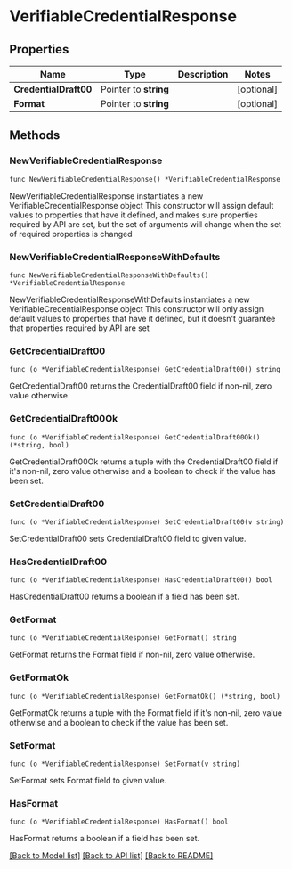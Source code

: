 # VerifiableCredentialResponse

## Properties

Name | Type | Description | Notes
------------ | ------------- | ------------- | -------------
**CredentialDraft00** | Pointer to **string** |  | [optional] 
**Format** | Pointer to **string** |  | [optional] 

## Methods

### NewVerifiableCredentialResponse

`func NewVerifiableCredentialResponse() *VerifiableCredentialResponse`

NewVerifiableCredentialResponse instantiates a new VerifiableCredentialResponse object
This constructor will assign default values to properties that have it defined,
and makes sure properties required by API are set, but the set of arguments
will change when the set of required properties is changed

### NewVerifiableCredentialResponseWithDefaults

`func NewVerifiableCredentialResponseWithDefaults() *VerifiableCredentialResponse`

NewVerifiableCredentialResponseWithDefaults instantiates a new VerifiableCredentialResponse object
This constructor will only assign default values to properties that have it defined,
but it doesn't guarantee that properties required by API are set

### GetCredentialDraft00

`func (o *VerifiableCredentialResponse) GetCredentialDraft00() string`

GetCredentialDraft00 returns the CredentialDraft00 field if non-nil, zero value otherwise.

### GetCredentialDraft00Ok

`func (o *VerifiableCredentialResponse) GetCredentialDraft00Ok() (*string, bool)`

GetCredentialDraft00Ok returns a tuple with the CredentialDraft00 field if it's non-nil, zero value otherwise
and a boolean to check if the value has been set.

### SetCredentialDraft00

`func (o *VerifiableCredentialResponse) SetCredentialDraft00(v string)`

SetCredentialDraft00 sets CredentialDraft00 field to given value.

### HasCredentialDraft00

`func (o *VerifiableCredentialResponse) HasCredentialDraft00() bool`

HasCredentialDraft00 returns a boolean if a field has been set.

### GetFormat

`func (o *VerifiableCredentialResponse) GetFormat() string`

GetFormat returns the Format field if non-nil, zero value otherwise.

### GetFormatOk

`func (o *VerifiableCredentialResponse) GetFormatOk() (*string, bool)`

GetFormatOk returns a tuple with the Format field if it's non-nil, zero value otherwise
and a boolean to check if the value has been set.

### SetFormat

`func (o *VerifiableCredentialResponse) SetFormat(v string)`

SetFormat sets Format field to given value.

### HasFormat

`func (o *VerifiableCredentialResponse) HasFormat() bool`

HasFormat returns a boolean if a field has been set.


[[Back to Model list]](../README.md#documentation-for-models) [[Back to API list]](../README.md#documentation-for-api-endpoints) [[Back to README]](../README.md)


